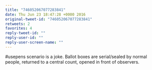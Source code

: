 ```yaml
---
title: "746052067077283841"
date: Thu Jun 23 18:47:28 +0000 2016
original-tweet-id: "746052067077283841"
retweets: 2
favorites: 4
reply-tweet-id: ""
reply-user-id: ""
reply-user-screen-name: ""
---
```

#usepens scenario is a joke. Ballot boxes are serial/sealed by normal people, returned to a central count, opened in front of observers.
